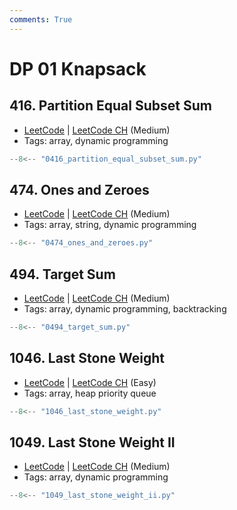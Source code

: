 ```yaml
---
comments: True
---
```


# DP 01 Knapsack

## 416. Partition Equal Subset Sum

-   [LeetCode](https://leetcode.com/problems/partition-equal-subset-sum/) | [LeetCode CH](https://leetcode.cn/problems/partition-equal-subset-sum/) (Medium)
-   Tags: array, dynamic programming

```python title="416. Partition Equal Subset Sum"
--8<-- "0416_partition_equal_subset_sum.py"
```

## 474. Ones and Zeroes

-   [LeetCode](https://leetcode.com/problems/ones-and-zeroes/) | [LeetCode CH](https://leetcode.cn/problems/ones-and-zeroes/) (Medium)
-   Tags: array, string, dynamic programming

```python title="474. Ones and Zeroes"
--8<-- "0474_ones_and_zeroes.py"
```

## 494. Target Sum

-   [LeetCode](https://leetcode.com/problems/target-sum/) | [LeetCode CH](https://leetcode.cn/problems/target-sum/) (Medium)
-   Tags: array, dynamic programming, backtracking

```python title="494. Target Sum"
--8<-- "0494_target_sum.py"
```

## 1046. Last Stone Weight

-   [LeetCode](https://leetcode.com/problems/last-stone-weight/) | [LeetCode CH](https://leetcode.cn/problems/last-stone-weight/) (Easy)
-   Tags: array, heap priority queue

```python title="1046. Last Stone Weight"
--8<-- "1046_last_stone_weight.py"
```

## 1049. Last Stone Weight II

-   [LeetCode](https://leetcode.com/problems/last-stone-weight-ii/) | [LeetCode CH](https://leetcode.cn/problems/last-stone-weight-ii/) (Medium)
-   Tags: array, dynamic programming

```python title="1049. Last Stone Weight II"
--8<-- "1049_last_stone_weight_ii.py"
```
